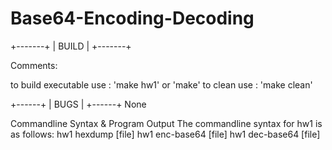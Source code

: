 # Base64-Encoding-Decoding

+-------+
| BUILD |
+-------+

Comments:

to build executable use : 'make hw1' or 'make'
to clean use            : 'make clean'

+------+
| BUGS |
+------+
None

Commandline Syntax & Program Output
The commandline syntax for hw1 is as follows:
    hw1 hexdump [file]
    hw1 enc-base64 [file]
    hw1 dec-base64 [file]

